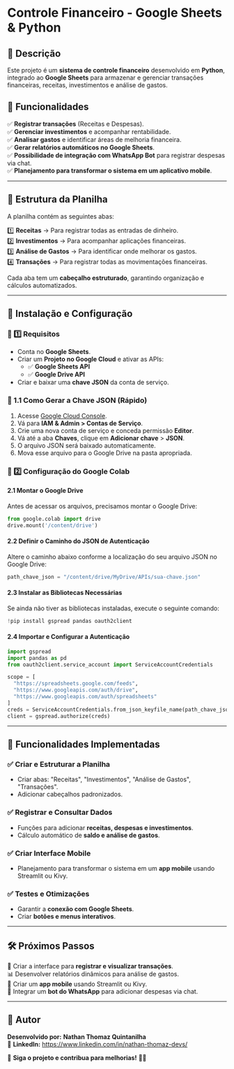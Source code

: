 # Controle Financeiro - Google Sheets & Python

## 📌 Descrição
Este projeto é um **sistema de controle financeiro** desenvolvido em **Python**, integrado ao **Google Sheets** para armazenar e gerenciar transações financeiras, receitas, investimentos e análise de gastos.

## 🔹 Funcionalidades
✅ **Registrar transações** (Receitas e Despesas).  
✅ **Gerenciar investimentos** e acompanhar rentabilidade.  
✅ **Analisar gastos** e identificar áreas de melhoria financeira.  
✅ **Gerar relatórios automáticos no Google Sheets**.  
✅ **Possibilidade de integração com WhatsApp Bot** para registrar despesas via chat.  
✅ **Planejamento para transformar o sistema em um aplicativo mobile**.

---

## 📁 **Estrutura da Planilha**
A planilha contém as seguintes abas:

1️⃣ **Receitas** → Para registrar todas as entradas de dinheiro.  
2️⃣ **Investimentos** → Para acompanhar aplicações financeiras.  
3️⃣ **Análise de Gastos** → Para identificar onde melhorar os gastos.  
4️⃣ **Transações** → Para registrar todas as movimentações financeiras.  

Cada aba tem um **cabeçalho estruturado**, garantindo organização e cálculos automatizados.

---

## 🚀 **Instalação e Configuração**

### 🔹 1️⃣ Requisitos
- Conta no **Google Sheets**.
- Criar um **Projeto no Google Cloud** e ativar as APIs:
  - ✅ **Google Sheets API**
  - ✅ **Google Drive API**
- Criar e baixar uma **chave JSON** da conta de serviço.

### 🔹 1.1 Como Gerar a Chave JSON (Rápido)
1. Acesse [Google Cloud Console](https://console.cloud.google.com/).
2. Vá para **IAM & Admin > Contas de Serviço**.
3. Crie uma nova conta de serviço e conceda permissão **Editor**.
4. Vá até a aba **Chaves**, clique em **Adicionar chave** > **JSON**.
5. O arquivo JSON será baixado automaticamente.
6. Mova esse arquivo para o Google Drive na pasta apropriada.

### 🔹 2️⃣ Configuração do Google Colab

#### **2.1 Montar o Google Drive**
Antes de acessar os arquivos, precisamos montar o Google Drive:

```python
from google.colab import drive
drive.mount('/content/drive')
```

#### **2.2 Definir o Caminho do JSON de Autenticação**
Altere o caminho abaixo conforme a localização do seu arquivo JSON no Google Drive:

```python
path_chave_json = "/content/drive/MyDrive/APIs/sua-chave.json"
```

#### **2.3 Instalar as Bibliotecas Necessárias**
Se ainda não tiver as bibliotecas instaladas, execute o seguinte comando:

```python
!pip install gspread pandas oauth2client
```

#### **2.4 Importar e Configurar a Autenticação**

```python
import gspread
import pandas as pd
from oauth2client.service_account import ServiceAccountCredentials

scope = [
  "https://spreadsheets.google.com/feeds",
  "https://www.googleapis.com/auth/drive",
  "https://www.googleapis.com/auth/spreadsheets"
]
creds = ServiceAccountCredentials.from_json_keyfile_name(path_chave_json, scope)
client = gspread.authorize(creds)
```

---

## 🔹 **Funcionalidades Implementadas**
### ✅ Criar e Estruturar a Planilha
- Criar abas: "Receitas", "Investimentos", "Análise de Gastos", "Transações".
- Adicionar cabeçalhos padronizados.

### ✅ Registrar e Consultar Dados
- Funções para adicionar **receitas, despesas e investimentos**.
- Cálculo automático de **saldo e análise de gastos**.

### ✅ Criar Interface Mobile
- Planejamento para transformar o sistema em um **app mobile** usando Streamlit ou Kivy.

### ✅ Testes e Otimizações
- Garantir a **conexão com Google Sheets**.
- Criar **botões e menus interativos**.

---

## 🛠 **Próximos Passos**
🚀 Criar a interface para **registrar e visualizar transações**.  
📊 Desenvolver relatórios dinâmicos para análise de gastos.  
📱 Criar um **app mobile** usando Streamlit ou Kivy.  
🤖 Integrar um **bot do WhatsApp** para adicionar despesas via chat.  

---

## 📌 **Autor**
**Desenvolvido por:** **Nathan Thomaz Quintanilha**  
🔗 **LinkedIn:** https://www.linkedin.com/in/nathan-thomaz-devs/  

📌 **Siga o projeto e contribua para melhorias!** 🚀✨

